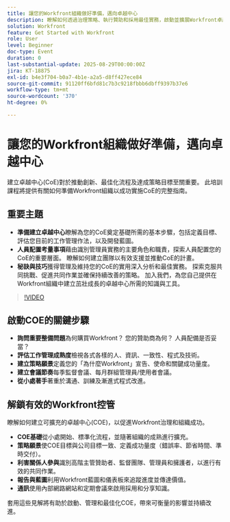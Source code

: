 ```yaml
---
title: 讓您的Workfront組織做好準備，邁向卓越中心
description: 瞭解如何透過治理策略、執行贊助和採用最佳實務，啟動並擴展Workfront卓越中心。
solution: Workfront
feature: Get Started with Workfront
role: User
level: Beginner
doc-type: Event
duration: 0
last-substantial-update: 2025-08-29T00:00:00Z
jira: KT-18875
exl-id: b4e3f704-b0a7-4b1e-a2a5-d8ff427ece84
source-git-commit: 91120ff6bfd81c7b3c9218fbbb6dbff9397b37e6
workflow-type: tm+mt
source-wordcount: '370'
ht-degree: 0%

---
```


# 讓您的Workfront組織做好準備，邁向卓越中心

建立卓越中心(CoE)對於推動創新、最佳化流程及達成策略目標至關重要。 此培訓課程將提供有關如何準備Workfront組織以成功實施CoE的完整指南。

## 重要主題

* **準備建立卓越中心**&#x200B;瞭解為您的CoE奠定基礎所需的基本步驟，包括定義目標、評估您目前的工作管理作法，以及開發藍圖。
* **人員配置考量事項**&#x200B;藉由識別管理員實務的主要角色和職責，探索人員配置您的CoE的重要層面。 瞭解如何建立團隊以有效支援並推動CoE的計畫。
* **秘訣與技巧**&#x200B;獲得管理及維持您的CoE的實用深入分析和最佳實務。 探索克服共同挑戰、促進共同作業並確保持續改善的策略。 加入我們，為您自己提供在Workfront組織中建立茁壯成長的卓越中心所需的知識與工具。

>[!VIDEO](https://video.tv.adobe.com/v/3471495/?learn=on&enablevpops)

## 啟動COE的關鍵步驟

* **詢問重要整備問題**&#x200B;為何購買Workfront？ 您的贊助商為何？ 人員配備是否妥當？
* **評估工作管理成熟度**&#x200B;檢視各式各樣的人、資訊、一致性、程式及技術。
* **建立策略願景**&#x200B;定義您的「為什麼Workfront」宣告、使命和關鍵成功量度。
* **建立會議節奏**&#x200B;每季監督會議、每月群組管理員/使用者會議。
* **從小處著手**&#x200B;著重於溝通、訓練及漸進式程式改進。

## 解鎖有效的Workfront控管

瞭解如何建立可擴充的卓越中心(COE)，以促進Workfront治理和組織成功。

* **COE基礎**&#x200B;從小處開始、標準化流程，並隨著組織的成熟進行擴充。
* **策略願景**&#x200B;使COE目標與公司目標一致、定義成功量度（錯誤率、節省時間、準時交付）。
* **利害關係人參與**&#x200B;識別高階主管贊助者、監督團隊、管理員和擁護者，以進行有效的共同作業。
* **報告與藍圖**&#x200B;利用Workfront藍圖和儀表板來追蹤進度並傳達價值。
* **通訊**&#x200B;使用內部網路網站和定期會議來啟用採用和分享知識。

套用這些見解將有助於啟動、管理和最佳化COE，帶來可衡量的影響並持續改進。
